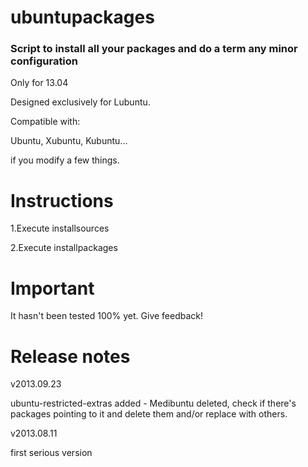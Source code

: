 ubuntupackages
=============================================  
### Script to install all your packages and do a term any minor configuration

Only for 13.04

Designed exclusively for Lubuntu.

Compatible with:

Ubuntu, Xubuntu, Kubuntu...

if you modify a few things.

Instructions
=============================================

1.Execute installsources

2.Execute installpackages

Important
=============================================
It hasn't been tested 100% yet. Give feedback!

Release notes
=============================================
v2013.09.23

ubuntu-restricted-extras added - Medibuntu deleted, check if there's packages pointing to it and delete them and/or replace with others.

v2013.08.11

first serious version